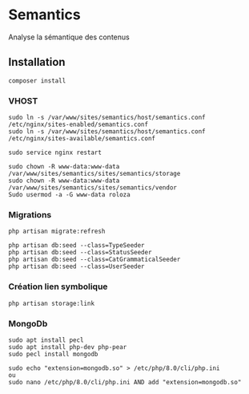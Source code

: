 # Semantics
Analyse la sémantique des contenus

## Installation
```
composer install
```

### VHOST
```
sudo ln -s /var/www/sites/semantics/host/semantics.conf /etc/nginx/sites-enabled/semantics.conf
sudo ln -s /var/www/sites/semantics/host/semantics.conf /etc/nginx/sites-available/semantics.conf

sudo service nginx restart

sudo chown -R www-data:www-data /var/www/sites/semantics/sites/semantics/storage
sudo chown -R www-data:www-data /var/www/sites/semantics/sites/semantics/vendor
Sudo usermod -a -G www-data roloza
```

### Migrations
```
php artisan migrate:refresh

php artisan db:seed --class=TypeSeeder
php artisan db:seed --class=StatusSeeder
php artisan db:seed --class=CatGrammaticalSeeder
php artisan db:seed --class=UserSeeder
```

### Création lien symbolique
```
php artisan storage:link
```

### MongoDb
```
sudo apt install pecl
sudo apt install php-dev php-pear
sudo pecl install mongodb

sudo echo "extension=mongodb.so" > /etc/php/8.0/cli/php.ini
ou
sudo nano /etc/php/8.0/cli/php.ini AND add "extension=mongodb.so"
```